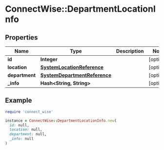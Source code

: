 # ConnectWise::DepartmentLocationInfo

## Properties

| Name | Type | Description | Notes |
| ---- | ---- | ----------- | ----- |
| **id** | **Integer** |  | [optional] |
| **location** | [**SystemLocationReference**](SystemLocationReference.md) |  | [optional] |
| **department** | [**SystemDepartmentReference**](SystemDepartmentReference.md) |  | [optional] |
| **_info** | **Hash&lt;String, String&gt;** |  | [optional] |

## Example

```ruby
require 'connect_wise'

instance = ConnectWise::DepartmentLocationInfo.new(
  id: null,
  location: null,
  department: null,
  _info: null
)
```

